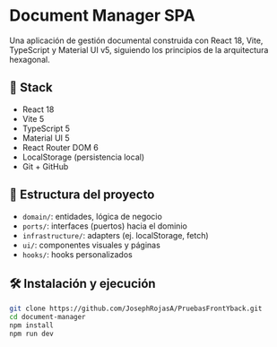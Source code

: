 # Document Manager SPA

Una aplicación de gestión documental construida con React 18, Vite, TypeScript y Material UI v5, siguiendo los principios de la arquitectura hexagonal.

## 🚀 Stack

- React 18
- Vite 5
- TypeScript 5
- Material UI 5
- React Router DOM 6
- LocalStorage (persistencia local)
- Git + GitHub

## 📁 Estructura del proyecto

- `domain/`: entidades, lógica de negocio
- `ports/`: interfaces (puertos) hacia el dominio
- `infrastructure/`: adapters (ej. localStorage, fetch)
- `ui/`: componentes visuales y páginas
- `hooks/`: hooks personalizados

## 🛠️ Instalación y ejecución

```bash
git clone https://github.com/JosephRojasA/PruebasFrontYback.git
cd document-manager
npm install
npm run dev

